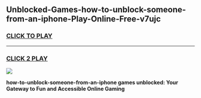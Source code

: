 
## Unblocked-Games-how-to-unblock-someone-from-an-iphone-Play-Online-Free-v7ujc
<h3>
<a href="https://premium76.site?title=how-to-unblock-someone-from-an-iphone&ref=26A">CLICK TO PLAY</a></h3>
<hr>

<h3>
<a href="https://premium76.site?title=how-to-unblock-someone-from-an-iphone&ref=26A">CLICK 2 PLAY</a>
  
</h3>

<a href="https://premium76.site?title=how-to-unblock-someone-from-an-iphone&ref=26A"><img src="https://clearcache.store/games.png"></a>


**how-to-unblock-someone-from-an-iphone games unblocked: Your Gateway to Fun and Accessible Online Gaming**
